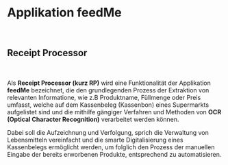 # Applikation feedMe

<br />

## Receipt Processor

<br />

Als **Receipt Processor (kurz RP)** wird eine Funktionalität der Applikation **feedMe** bezeichnet, die den grundlegenden Prozess der Extraktion von relevanten Informatione, wie z.B Produktname, Füllmenge oder Preis umfasst, welche auf dem Kassenbeleg (Kassenbon) eines Supermarkts aufgelistet sind und die mithilfe gängiger Verfahren und Methoden von **OCR (Optical Character Recognition)** verarbeitet werden können. 

Dabei soll die Aufzeichnung und Verfolgung, sprich die Verwaltung von Lebensmitteln vereinfacht und die smarte Digitalisierung eines Kassenbelegs ermöglicht werden, um folglich den Prozess der manuellen Eingabe der bereits erworbenen Produkte, entsprechend zu automatisieren. 
